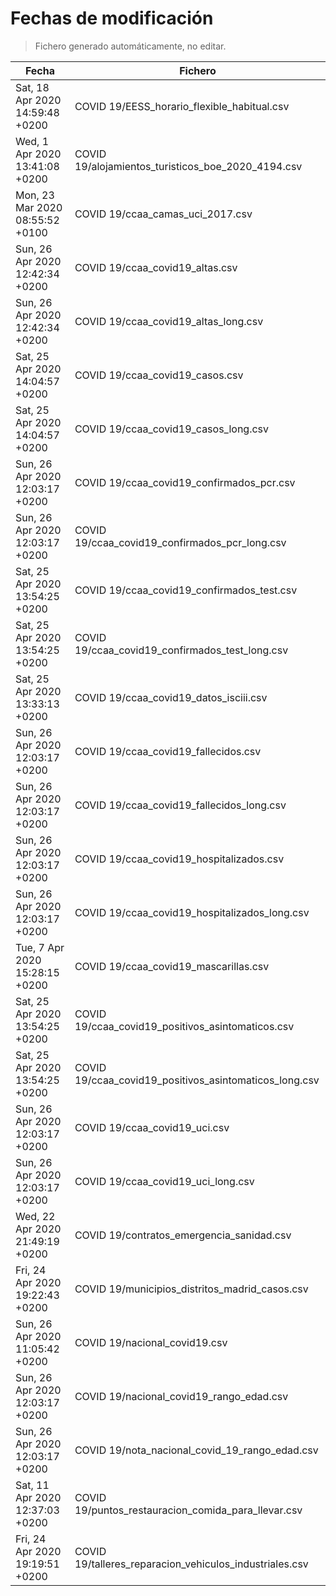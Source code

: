 # Fechas de modificación

> Fichero generado automáticamente, no editar.

| Fecha                           | Fichero                  |
|---------------------------------|--------------------------|
| Sat, 18 Apr 2020 14:59:48 +0200  | COVID 19/EESS_horario_flexible_habitual.csv |
| Wed, 1 Apr 2020 13:41:08 +0200  | COVID 19/alojamientos_turisticos_boe_2020_4194.csv |
| Mon, 23 Mar 2020 08:55:52 +0100  | COVID 19/ccaa_camas_uci_2017.csv |
| Sun, 26 Apr 2020 12:42:34 +0200  | COVID 19/ccaa_covid19_altas.csv |
| Sun, 26 Apr 2020 12:42:34 +0200  | COVID 19/ccaa_covid19_altas_long.csv |
| Sat, 25 Apr 2020 14:04:57 +0200  | COVID 19/ccaa_covid19_casos.csv |
| Sat, 25 Apr 2020 14:04:57 +0200  | COVID 19/ccaa_covid19_casos_long.csv |
| Sun, 26 Apr 2020 12:03:17 +0200  | COVID 19/ccaa_covid19_confirmados_pcr.csv |
| Sun, 26 Apr 2020 12:03:17 +0200  | COVID 19/ccaa_covid19_confirmados_pcr_long.csv |
| Sat, 25 Apr 2020 13:54:25 +0200  | COVID 19/ccaa_covid19_confirmados_test.csv |
| Sat, 25 Apr 2020 13:54:25 +0200  | COVID 19/ccaa_covid19_confirmados_test_long.csv |
| Sat, 25 Apr 2020 13:33:13 +0200  | COVID 19/ccaa_covid19_datos_isciii.csv |
| Sun, 26 Apr 2020 12:03:17 +0200  | COVID 19/ccaa_covid19_fallecidos.csv |
| Sun, 26 Apr 2020 12:03:17 +0200  | COVID 19/ccaa_covid19_fallecidos_long.csv |
| Sun, 26 Apr 2020 12:03:17 +0200  | COVID 19/ccaa_covid19_hospitalizados.csv |
| Sun, 26 Apr 2020 12:03:17 +0200  | COVID 19/ccaa_covid19_hospitalizados_long.csv |
| Tue, 7 Apr 2020 15:28:15 +0200  | COVID 19/ccaa_covid19_mascarillas.csv |
| Sat, 25 Apr 2020 13:54:25 +0200  | COVID 19/ccaa_covid19_positivos_asintomaticos.csv |
| Sat, 25 Apr 2020 13:54:25 +0200  | COVID 19/ccaa_covid19_positivos_asintomaticos_long.csv |
| Sun, 26 Apr 2020 12:03:17 +0200  | COVID 19/ccaa_covid19_uci.csv |
| Sun, 26 Apr 2020 12:03:17 +0200  | COVID 19/ccaa_covid19_uci_long.csv |
| Wed, 22 Apr 2020 21:49:19 +0200  | COVID 19/contratos_emergencia_sanidad.csv |
| Fri, 24 Apr 2020 19:22:43 +0200  | COVID 19/municipios_distritos_madrid_casos.csv |
| Sun, 26 Apr 2020 11:05:42 +0200  | COVID 19/nacional_covid19.csv |
| Sun, 26 Apr 2020 12:03:17 +0200  | COVID 19/nacional_covid19_rango_edad.csv |
| Sun, 26 Apr 2020 12:03:17 +0200  | COVID 19/nota_nacional_covid_19_rango_edad.csv |
| Sat, 11 Apr 2020 12:37:03 +0200  | COVID 19/puntos_restauracion_comida_para_llevar.csv |
| Fri, 24 Apr 2020 19:19:51 +0200  | COVID 19/talleres_reparacion_vehiculos_industriales.csv |
